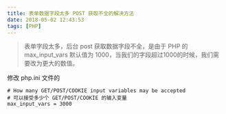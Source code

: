 ```yaml
---
title: 表单数据字段太多 POST 获取不全的解决方法
date: 2018-05-02 12:43:53
tags: [PHP]
---
```

> 表单字段太多，后台 post 获取数据字段不全，是由于 PHP 的 max_input_vars 默认值为 1000，当我们的字段超过1000的时候，我们需要改为更大的数值。

修改 php.ini 文件的
```
# How many GET/POST/COOKIE input variables may be accepted
# 可以接受多少个 GET/POST/COOKIE 的输入变量
max_input_vars = 3000
```